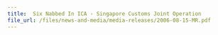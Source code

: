 ```yaml
---
title: 	Six Nabbed In ICA - Singapore Customs Joint Operation
file_url: /files/news-and-media/media-releases/2006-08-15-MR.pdf
---
```

